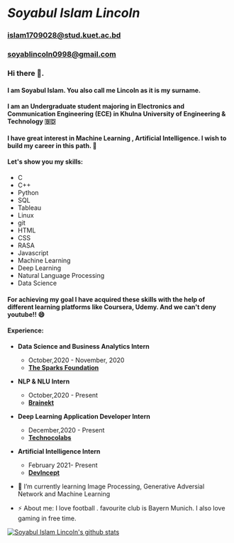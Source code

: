 # ***Soyabul Islam Lincoln***
###  <islam1709028@stud.kuet.ac.bd> 
###  <soyablincoln0998@gmail.com>

### Hi there 👋.


#### I am  Soyabul Islam. You also call me Lincoln as it is my surname.
#### I am an Undergraduate student majoring in Electronics and Communication Engineering (ECE) in Khulna University of Engineering & Technology :bangladesh:

#### I have great interest in Machine Learning , Artificial Intelligence. I wish to build my career in this path. :robot:
#### Let's show you my skills:
- C
- C++
- Python
- SQL
- Tableau
- Linux 
- git
- HTML
- CSS
- RASA
- Javascript
- Machine Learning
- Deep Learning
- Natural Language Processing
- Data Science



#### For achieving my goal I have acquired these skills with the help of different learning platforms like Coursera, Udemy. And we can't deny youtube!! :smile:

#### Experience: 
- **Data Science and Business Analytics Intern**
    * October,2020 -  November, 2020
    * **[The Sparks Foundation](https://www.brainekt.com/)**
- **NLP & NLU Intern**
    * October,2020 - Present
    * **[Brainekt](https://www.brainekt.com/)**
- **Deep Learning Application Developer Intern**
    * December,2020 - Present
    * **[Technocolabs](https://technocolabs.tech/)**
- **Artificial Intelligence Intern**
    * February 2021- Present
    * **[DevIncept](https://devincept.tech/)**






- 🌱 I’m currently learning Image Processing, Generative Adversial Network and Machine Learning
- ⚡ About me: I love football . favourite club is Bayern Munich. I also love gaming in free time.


[![Soyabul Islam Lincoln's github stats](https://github-readme-stats.vercel.app/api?username=SoyabulIslamLincoln&show_icons=true&theme=dracula)](https://github.com/SoyabulIslamLincoln/github-readme-stats)
